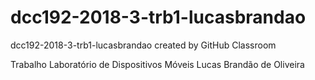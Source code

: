 # dcc192-2018-3-trb1-lucasbrandao
dcc192-2018-3-trb1-lucasbrandao created by GitHub Classroom

Trabalho Laboratório de Dispositivos Móveis
Lucas Brandão de Oliveira
